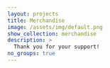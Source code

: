 ```yaml
---
layout: projects
title: Merchandise
image: /assets/img/default.png
show_collection: merchandise
description: >
  Thank you for your support!
no_groups: true
---
```

